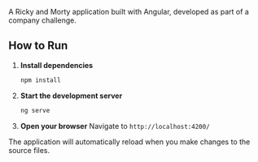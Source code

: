 A Ricky and Morty application built with Angular, developed as part of a company challenge.

## How to Run

1. **Install dependencies**

   ```bash
   npm install
   ```

2. **Start the development server**

   ```bash
   ng serve
   ```

3. **Open your browser**
   Navigate to `http://localhost:4200/`

The application will automatically reload when you make changes to the source files.
